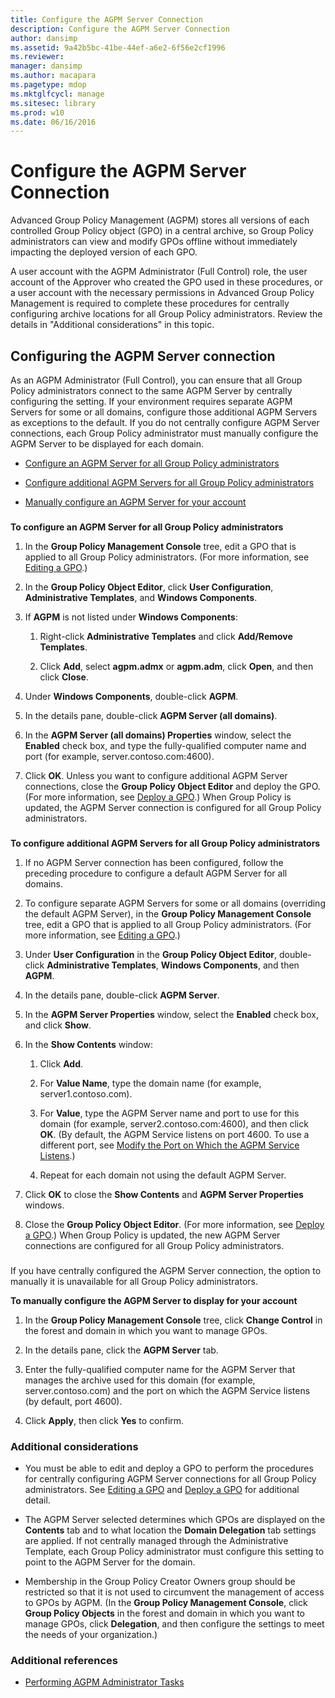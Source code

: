 ```yaml
---
title: Configure the AGPM Server Connection
description: Configure the AGPM Server Connection
author: dansimp
ms.assetid: 9a42b5bc-41be-44ef-a6e2-6f56e2cf1996
ms.reviewer: 
manager: dansimp
ms.author: macapara
ms.pagetype: mdop
ms.mktglfcycl: manage
ms.sitesec: library
ms.prod: w10
ms.date: 06/16/2016
---
```



# Configure the AGPM Server Connection


Advanced Group Policy Management (AGPM) stores all versions of each controlled Group Policy object (GPO) in a central archive, so Group Policy administrators can view and modify GPOs offline without immediately impacting the deployed version of each GPO.

A user account with the AGPM Administrator (Full Control) role, the user account of the Approver who created the GPO used in these procedures, or a user account with the necessary permissions in Advanced Group Policy Management is required to complete these procedures for centrally configuring archive locations for all Group Policy administrators. Review the details in "Additional considerations" in this topic.

## Configuring the AGPM Server connection


As an AGPM Administrator (Full Control), you can ensure that all Group Policy administrators connect to the same AGPM Server by centrally configuring the setting. If your environment requires separate AGPM Servers for some or all domains, configure those additional AGPM Servers as exceptions to the default. If you do not centrally configure AGPM Server connections, each Group Policy administrator must manually configure the AGPM Server to be displayed for each domain.

-   [Configure an AGPM Server for all Group Policy administrators](#bkmk-defaultarchiveloc)

-   [Configure additional AGPM Servers for all Group Policy administrators](#bkmk-additionalarchiveloc)

-   [Manually configure an AGPM Server for your account](#bkmk-manuallyconfigurearchiveloc)

### <a href="" id="bkmk-defaultarchiveloc"></a>

**To configure an AGPM Server for all Group Policy administrators**

1.  In the **Group Policy Management Console** tree, edit a GPO that is applied to all Group Policy administrators. (For more information, see [Editing a GPO](editing-a-gpo.md).)

2.  In the **Group Policy Object Editor**, click **User Configuration**, **Administrative Templates**, and **Windows Components**.

3.  If **AGPM** is not listed under **Windows Components**:

    1.  Right-click **Administrative Templates** and click **Add/Remove Templates**.

    2.  Click **Add**, select **agpm.admx** or **agpm.adm**, click **Open**, and then click **Close**.

4.  Under **Windows Components**, double-click **AGPM**.

5.  In the details pane, double-click **AGPM Server (all domains)**.

6.  In the **AGPM Server (all domains) Properties** window, select the **Enabled** check box, and type the fully-qualified computer name and port (for example, server.contoso.com:4600).

7.  Click **OK**. Unless you want to configure additional AGPM Server connections, close the **Group Policy Object Editor** and deploy the GPO. (For more information, see [Deploy a GPO](deploy-a-gpo.md).) When Group Policy is updated, the AGPM Server connection is configured for all Group Policy administrators.

### <a href="" id="bkmk-additionalarchiveloc"></a>

**To configure additional AGPM Servers for all Group Policy administrators**

1.  If no AGPM Server connection has been configured, follow the preceding procedure to configure a default AGPM Server for all domains.

2.  To configure separate AGPM Servers for some or all domains (overriding the default AGPM Server), in the **Group Policy Management Console** tree, edit a GPO that is applied to all Group Policy administrators. (For more information, see [Editing a GPO](editing-a-gpo.md).)

3.  Under **User Configuration** in the **Group Policy Object Editor**, double-click **Administrative Templates**, **Windows Components**, and then **AGPM**.

4.  In the details pane, double-click **AGPM Server**.

5.  In the **AGPM Server Properties** window, select the **Enabled** check box, and click **Show**.

6.  In the **Show Contents** window:

    1.  Click **Add**.

    2.  For **Value Name**, type the domain name (for example, server1.contoso.com).

    3.  For **Value**, type the AGPM Server name and port to use for this domain (for example, server2.contoso.com:4600), and then click **OK**. (By default, the AGPM Service listens on port 4600. To use a different port, see [Modify the Port on Which the AGPM Service Listens](modify-the-port-on-which-the-agpm-service-listens.md).)

    4.  Repeat for each domain not using the default AGPM Server.

7.  Click **OK** to close the **Show Contents** and **AGPM Server Properties** windows.

8.  Close the **Group Policy Object Editor**. (For more information, see [Deploy a GPO](deploy-a-gpo.md).) When Group Policy is updated, the new AGPM Server connections are configured for all Group Policy administrators.

### <a href="" id="bkmk-manuallyconfigurearchiveloc"></a>

If you have centrally configured the AGPM Server connection, the option to manually it is unavailable for all Group Policy administrators.

**To manually configure the AGPM Server to display for your account**

1.  In the **Group Policy Management Console** tree, click **Change Control** in the forest and domain in which you want to manage GPOs.

2.  In the details pane, click the **AGPM Server** tab.

3.  Enter the fully-qualified computer name for the AGPM Server that manages the archive used for this domain (for example, server.contoso.com) and the port on which the AGPM Service listens (by default, port 4600).

4.  Click **Apply**, then click **Yes** to confirm.

### Additional considerations

-   You must be able to edit and deploy a GPO to perform the procedures for centrally configuring AGPM Server connections for all Group Policy administrators. See [Editing a GPO](editing-a-gpo.md) and [Deploy a GPO](deploy-a-gpo.md) for additional detail.

-   The AGPM Server selected determines which GPOs are displayed on the **Contents** tab and to what location the **Domain Delegation** tab settings are applied. If not centrally managed through the Administrative Template, each Group Policy administrator must configure this setting to point to the AGPM Server for the domain.

-   Membership in the Group Policy Creator Owners group should be restricted so that it is not used to circumvent the management of access to GPOs by AGPM. (In the **Group Policy Management Console**, click **Group Policy Objects** in the forest and domain in which you want to manage GPOs, click **Delegation**, and then configure the settings to meet the needs of your organization.)

### Additional references

-   [Performing AGPM Administrator Tasks](performing-agpm-administrator-tasks.md)

 

 





